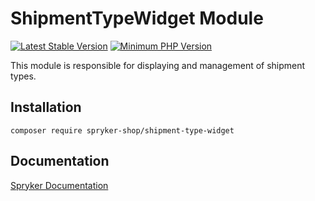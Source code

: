 # ShipmentTypeWidget Module
[![Latest Stable Version](https://poser.pugx.org/spryker-shop/shipment-type-widget/v/stable.svg)](https://packagist.org/packages/spryker-shop/shipment-type-widget)
[![Minimum PHP Version](https://img.shields.io/badge/php-%3E%3D%208.3-8892BF.svg)](https://php.net/)

This module is responsible for displaying and management of shipment types.

## Installation

```
composer require spryker-shop/shipment-type-widget
```

## Documentation

[Spryker Documentation](https://docs.spryker.com)
